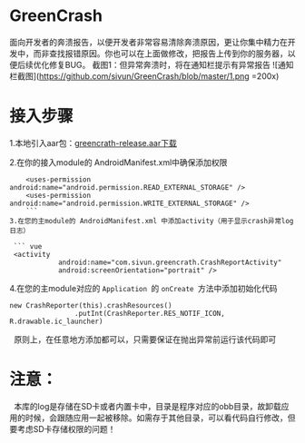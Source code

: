 # GreenCrash
面向开发者的奔溃报告，以便开发者非常容易清除奔溃原因，更让你集中精力在开发中，而非查找报错原因。你也可以在上面做修改，把报告上传到你的服务器，以便后续优化修复BUG。
截图1：但异常奔溃时，将在通知栏提示有异常报告
![通知栏截图](https://github.com/sivun/GreenCrash/blob/master/1.png  =200x)



# 接入步骤
1.本地引入aar包：[greencrath-release.aar下载](https://github.com/sivun/GreenCrash/blob/master/greencrath-release.aar)
  
2.在你的接入module的 AndroidManifest.xml中确保添加权限 
``` vue 
    <uses-permission android:name="android.permission.READ_EXTERNAL_STORAGE" />
    <uses-permission android:name="android.permission.WRITE_EXTERNAL_STORAGE" />
    ``` 
3.在您的主module的 AndroidManifest.xml 中添加activity（用于显示crash异常log日志）

 ``` vue
 <activity
            android:name="com.sivun.greencrath.CrashReportActivity"
            android:screenOrientation="portrait" />
 ``` 

4.在您的主module对应的 `Application `的 `onCreate `方法中添加初始化代码
``` vue
new CrashReporter(this).crashResources()
                .putInt(CrashReporter.RES_NOTIF_ICON, R.drawable.ic_launcher)
``` 
   原则上，在任意地方添加都可以，只需要保证在抛出异常前运行该代码即可
 
# 注意：
   本库的log是存储在SD卡或者内置卡中，目录是程序对应的obb目录，故卸载应用的时候，会跟随应用一起被移除。如需存于其他目录，可以看代码自行修改，但要考虑SD卡存储权限的问题！
